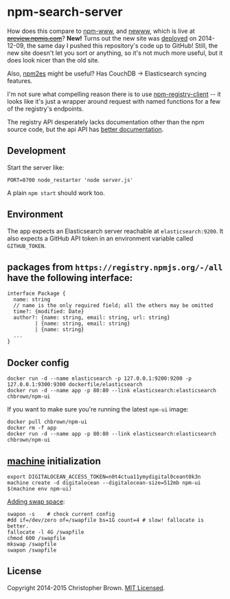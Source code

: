 # npm-search-server

How does this compare to [npm-www](https://github.com/npm/npm-www), and [newww](https://github.com/npm/newww), which is live at <del>[preview.npmjs.com](https://preview.npmjs.com/)</del>? **New!** Turns out the new site was [deployed](https://www.npmjs.com/) on 2014-12-09, the same day I pushed this repository's code up to GitHub! Still, the new site doesn't let you sort or anything, so it's not much more useful, but it does look nicer than the old site.

Also, [npm2es](https://github.com/solids/npm2es) might be useful? Has CouchDB -> Elasticsearch syncing features.

I'm not sure what compelling reason there is to use [npm-registry-client](https://github.com/npm/npm-registry-client) -- it looks like it's just a wrapper around request with named functions for a few of the registry's endpoints.

The registry API desperately lacks documentation other than the npm source code, but the api API has [better documentation](https://github.com/npm/download-counts).


## Development

Start the server like:

    PORT=8700 node_restarter 'node server.js'

A plain `npm start` should work too.


## Environment

The app expects an Elasticsearch server reachable at `elasticsearch:9200`.
It also expects a GitHub API token in an environment variable called `GITHUB_TOKEN`.


## packages from `https://registry.npmjs.org/-/all` have the following interface:

    interface Package {
      name: string
      // name is the only required field; all the others may be omitted
      time?: {modified: Date}
      author?: {name: string, email: string, url: string}
             | {name: string, email: string}
             | {name: string}
      ...
    }


## Docker config

    docker run -d --name elasticsearch -p 127.0.0.1:9200:9200 -p 127.0.0.1:9300:9300 dockerfile/elasticsearch
    docker run -d --name app -p 80:80 --link elasticsearch:elasticsearch chbrown/npm-ui

If you want to make sure you're running the latest `npm-ui` image:

    docker pull chbrown/npm-ui
    docker rm -f app
    docker run -d --name app -p 80:80 --link elasticsearch:elasticsearch chbrown/npm-ui


## [machine](https://github.com/docker/machine) initialization

    export DIGITALOCEAN_ACCESS_TOKEN=n0t4ctua11ymydigital0ceant0k3n
    machine create -d digitalocean --digitalocean-size=512mb npm-ui
    $(machine env npm-ui)

[Adding swap space](https://www.digitalocean.com/community/tutorials/how-to-add-swap-on-ubuntu-14-04):

    swapon -s    # check current config
    #dd if=/dev/zero of=/swapfile bs=1G count=4 # slow! fallocate is better.
    fallocate -l 4G /swapfile
    chmod 600 /swapfile
    mkswap /swapfile
    swapon /swapfile


## License

Copyright 2014-2015 Christopher Brown. [MIT Licensed](http://opensource.org/licenses/MIT).
